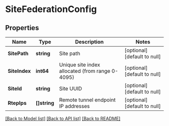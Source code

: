# SiteFederationConfig

## Properties
Name | Type | Description | Notes
------------ | ------------- | ------------- | -------------
**SitePath** | **string** | Site path | [optional] [default to null]
**SiteIndex** | **int64** | Unique site index allocated (from range 0-4095) | [optional] [default to null]
**SiteId** | **string** | Site UUID | [optional] [default to null]
**RtepIps** | **[]string** | Remote tunnel endpoint IP addresses | [optional] [default to null]

[[Back to Model list]](../README.md#documentation-for-models) [[Back to API list]](../README.md#documentation-for-api-endpoints) [[Back to README]](../README.md)

